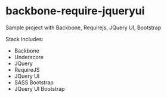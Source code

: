 backbone-require-jqueryui
=========================

Sample project with Backbone, Requirejs, JQuery UI, Bootstrap

Stack Includes:

* Backbone
* Underscore
* JQuery
* RequireJS
* JQuery UI
* SASS Bootstrap
* JQuery UI Bootstrap
